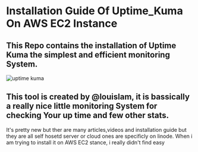 # Installation Guide Of Uptime_Kuma On AWS EC2 Instance
## This Repo contains the installation of Uptime Kuma the simplest and efficient monitoring System.

![uptime kuma](https://user-images.githubusercontent.com/61248381/207638893-ec43e1ed-0aed-4819-a806-9af23cf4e8d3.PNG)

## This tool is created by @louislam, it is bassically a really nice little monitoring System for checking Your up time and few other stats.

It's pretty new but ther are many articles,videos and installation guide but they are all self hosetd server or cloud ones are specificly on linode.
When i am trying to install it on AWS EC2 stance, i really didn't find easy 
